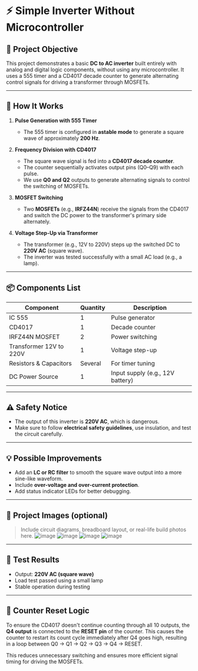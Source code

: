 # ⚡ Simple Inverter Without Microcontroller

## 🎯 Project Objective
This project demonstrates a basic **DC to AC inverter** built entirely with analog and digital logic components, without using any microcontroller. It uses a 555 timer and a CD4017 decade counter to generate alternating control signals for driving a transformer through MOSFETs.

---

## 🧠 How It Works

1. **Pulse Generation with 555 Timer**
   - The 555 timer is configured in **astable mode** to generate a square wave of approximately **200 Hz**.

2. **Frequency Division with CD4017**
   - The square wave signal is fed into a **CD4017 decade counter**.
   - The counter sequentially activates output pins (Q0–Q9) with each pulse.
   - We use **Q0 and Q2** outputs to generate alternating signals to control the switching of MOSFETs.

3. **MOSFET Switching**
   - Two **MOSFETs** (e.g., **IRFZ44N**) receive the signals from the CD4017 and switch the DC power to the transformer's primary side alternately.

4. **Voltage Step-Up via Transformer**
   - The transformer (e.g., 12V to 220V) steps up the switched DC to **220V AC** (square wave).
   - The inverter was tested successfully with a small AC load (e.g., a lamp).

---

## 📦 Components List
| Component | Quantity | Description |
|----------|----------|-------------|
| IC 555 | 1 | Pulse generator |
| CD4017 | 1 | Decade counter |
| IRFZ44N MOSFET | 2 | Power switching |
| Transformer 12V to 220V | 1 | Voltage step-up |
| Resistors & Capacitors | Several | For timer tuning |
| DC Power Source | 1 | Input supply (e.g., 12V battery) |

---

## ⚠️ Safety Notice
- The output of this inverter is **220V AC**, which is dangerous.
- Make sure to follow **electrical safety guidelines**, use insulation, and test the circuit carefully.

---

## 💡 Possible Improvements
- Add an **LC or RC filter** to smooth the square wave output into a more sine-like waveform.
- Include **over-voltage and over-current protection**.
- Add status indicator LEDs for better debugging.

---

## 📸 Project Images (optional)
> Include circuit diagrams, breadboard layout, or real-life build photos here.
![image](https://github.com/user-attachments/assets/c831efc1-5e10-442e-9195-119312cd4167)
![image](https://github.com/user-attachments/assets/7ef1d7bc-c44a-4ecf-954c-eed85a5aba4a)
![image](https://github.com/user-attachments/assets/64cfa857-88d5-4648-b53c-0449e4618e28)
![image](https://github.com/user-attachments/assets/a73da09b-e7af-4dc8-9a05-13f32f6a3b7b)

---

## 🧪 Test Results
- Output: **220V AC (square wave)**
- Load test passed using a small lamp
- Stable operation during testing
---

## 🔁 Counter Reset Logic
To ensure the CD4017 doesn't continue counting through all 10 outputs, the **Q4 output** is connected to the **RESET pin** of the counter.
This causes the counter to restart its count cycle immediately after Q4 goes high, resulting in a loop between Q0 → Q1 → Q2 → Q3 → Q4 → RESET.

This reduces unnecessary switching and ensures more efficient signal timing for driving the MOSFETs.
